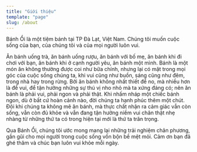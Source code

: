```yaml
---
title: "Giới thiệu"
template: "page"
slug: /about
---
```


Bánh Ổi là một tiệm bánh tại TP Đà Lạt, Việt Nam. Chúng tôi muốn cuộc sống của bạn, của chúng tôi và của mọi người luôn vui.

Ăn bánh uống trà, ăn bánh uống rượu, ăn bánh với bố mẹ, ăn bánh khi đi chơi với bạn, ăn bánh khi ở cạnh người yêu, ăn bánh một mình. Bánh là một món ăn không thường được coi như bữa chính, nhưng lại có mặt trong mọi góc của cuộc sống chúng ta, khi vui cũng như buồn, sáng cũng như đêm, trong nhà hay trong rừng. Bởi ăn bánh không nhất thiết để no, mà nhiều hơn là để vui, để tận hưởng những sự thú vị nho nhỏ mà ta xứng đáng có; nên ăn bánh là phải vui, phải ngon và phải thật. Khi nhấm nháp một chiếc bánh ngon, dù ở bất cứ hoàn cảnh nào, đời chúng ta hạnh phúc thêm một chút. Đôi khi chúng ta không mê ăn bánh, mà thực chất nhận ra cảm giác vẫn còn sống, vẫn còn đủ khỏe và vẫn đang tận hưởng niềm vui chân thật nhẹ nhàng từ những thứ ta có trong hiện tại mới là thứ ta trân trọng.

Qua Bánh Ổi, chúng tôi ước mong mang lại những trải nghiệm chân phương, gần gũi cho mọi người trong cuộc sống vốn bộn bề mệt mỏi. Cảm ơn bạn đã ghé thăm và chúc bạn luôn vui khỏe mỗi ngày.